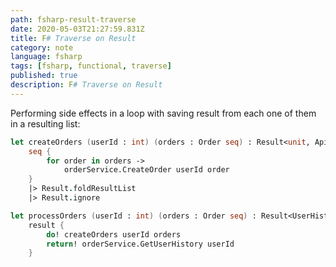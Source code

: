 ```yaml
---
path: fsharp-result-traverse
date: 2020-05-03T21:27:59.831Z
title: F# Traverse on Result
category: note
language: fsharp
tags: [fsharp, functional, traverse]
published: true
description: F# Traverse on Result
---
```


Performing side effects in a loop with saving result from each one of them in a resulting list:

```fsharp
let createOrders (userId : int) (orders : Order seq) : Result<unit, ApiError> =
    seq {
        for order in orders ->
            orderService.CreateOrder userId order
    }
    |> Result.foldResultList
    |> Result.ignore

let processOrders (userId : int) (orders : Order seq) : Result<UserHistory, ApiError> =
    result {
        do! createOrders userId orders
        return! orderService.GetUserHistory userId
    }
```

